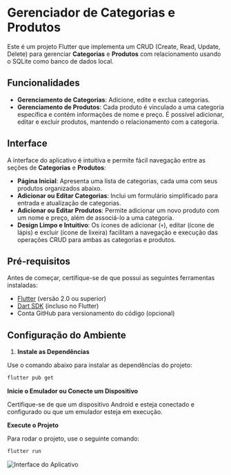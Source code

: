 # Gerenciador de Categorias e Produtos

Este é um projeto Flutter que implementa um CRUD (Create, Read, Update, Delete) para gerenciar **Categorias** e **Produtos** com relacionamento usando o SQLite como banco de dados local.

## Funcionalidades

- **Gerenciamento de Categorias**: Adicione, edite e exclua categorias.
- **Gerenciamento de Produtos**: Cada produto é vinculado a uma categoria específica e contém informações de nome e preço. É possível adicionar, editar e excluir produtos, mantendo o relacionamento com a categoria.

## Interface

A interface do aplicativo é intuitiva e permite fácil navegação entre as seções de **Categorias** e **Produtos**:

- **Página Inicial**: Apresenta uma lista de categorias, cada uma com seus produtos organizados abaixo.
- **Adicionar ou Editar Categorias**: Inclui um formulário simplificado para entrada e atualização de categorias.
- **Adicionar ou Editar Produtos**: Permite adicionar um novo produto com um nome e preço, além de associá-lo a uma categoria. 
- **Design Limpo e Intuitivo**: Os ícones de adicionar (`+`), editar (ícone de lápis) e excluir (ícone de lixeira) facilitam a navegação e execução das operações CRUD para ambas as categorias e produtos.

## Pré-requisitos

Antes de começar, certifique-se de que possui as seguintes ferramentas instaladas:

- [Flutter](https://flutter.dev/docs/get-started/install) (versão 2.0 ou superior)
- [Dart SDK](https://dart.dev/get-dart) (incluso no Flutter)
- Conta GitHub para versionamento do código (opcional)

## Configuração do Ambiente

1. **Instale as Dependências**

Use o comando abaixo para instalar as dependências do projeto:

```bash
flutter pub get

```
**Inicie o Emulador ou Conecte um Dispositivo**

Certifique-se de que um dispositivo Android e esteja conectado e configurado ou que um emulador esteja em execução.
 


**Execute o Projeto**


Para rodar o projeto, use o seguinte comando:

```bash
flutter run
```
![Interface do Aplicativo](https://github.com/Luann8/test2/blob/main/Captura%20de%20tela%202024-11-09%20041242.png)
